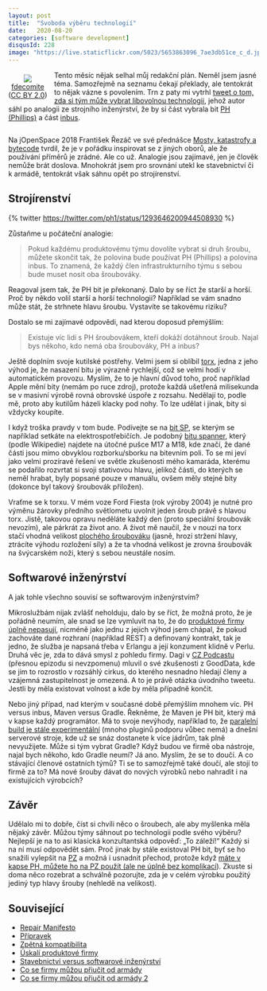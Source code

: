```yaml
---
layout: post
title:  "Svoboda výběru technologií"
date:   2020-08-20
categories: [software development]
disqusId: 228
image: "https://live.staticflickr.com/5023/5653863096_7ae3db51ce_c_d.jpg"
---
```

<div style="float: left; margin: 0.5em 1em 0.5em 0em; text-align: center;"><a href="https://www.flickr.com/photos/fdecomite/5653863096"><img src="https://live.staticflickr.com/5023/5653863096_7ae3db51ce_q_d.jpg" /></a><br /><a href="https://www.flickr.com/photos/fdecomite//">fdecomite </a><br />(<a href="https://creativecommons.org/licenses/by/2.0/">CC BY 2.0</a>)</div>

Tento měsíc nějak selhal můj redakční plán. Neměl jsem jasné téma. Samozřejmě na seznamu čekají překlady, ale tentokrát to nějak vázne s povolením. Trn z paty mi vytrhl [tweet o tom, zda si tým může vybrat libovolnou technologii](https://twitter.com/ph1/status/1293646200944508930), jehož autor sáhl po analogii ze strojního inženýrství, že by si část vybrala bit [PH (Phillips)](https://en.wikipedia.org/wiki/List_of_screw_drives#Phillips) a část [inbus](https://en.wikipedia.org/wiki/List_of_screw_drives#Hex).

<div style="clear:both"></div>
<!--more-->

Na jOpenSpace 2018 František Řezáč ve své přednášce [Mosty, katastrofy a bytecode](https://youtu.be/-3BCl8DTd0U) tvrdil, že je v pořádku inspirovat se z jiných oborů, ale že používání příměrů je zrádné. Ale co už. Analogie jsou zajímavé, jen je člověk nemůže brát doslova. Mnohokrát jsem pro srovnání utekl ke stavebnictví či k armádě, tentokrát však sáhnu opět po strojírenství.

## Strojírenství

{% twitter https://twitter.com/ph1/status/1293646200944508930 %}

Zůstaňme u počáteční analogie:

> Pokud každému produktovému týmu dovolíte vybrat si druh šroubu, můžete skončit tak, že polovina bude používat PH (Phillips) a polovina inbus.
> To znamená, že každý člen infrastrukturního týmu s sebou bude muset nosit oba šroubováky.

Reagoval jsem tak, že PH bit je překonaný. Dalo by se říct že starší a horší. Proč by někdo volil starší a horší technologii? Například se vám snadno může stát, že strhnete hlavu šroubu. Vystavíte se takovému riziku?

Dostalo se mi zajímavé odpovědi, nad kterou doposud přemýšlím:

> Existuje víc lidí s PH šroubovákem, kteří dokáží dotáhnout šroub. Najal bys někoho, kdo nemá oba šroubováky, PH a inbus?

Ještě doplním svoje kutilské postřehy. Velmi jsem si oblíbil [torx](https://en.wikipedia.org/wiki/Torx), jedna z jeho výhod je, že nasazení bitu je výrazně rychlejší, což se velmi hodí v automatickém provozu. Myslím, že to je hlavní důvod toho, proč například Apple mění bity (nemám po ruce zdroj), protože každá ušetřená milisekunda se v masivní výrobě rovná obrovské úspoře z rozsahu. Nedělají to, podle mě, proto aby kutilům házeli klacky pod nohy. To lze udělat i jinak, bity si vždycky koupíte.

I když troška pravdy v tom bude. Podívejte se na [bit SP](https://bity.heureka.cz/bit-sp8-narex/), se kterým se například setkáte na elektrospotřebičích. Je podobný [bitu spanner](https://en.wikipedia.org/wiki/List_of_screw_drives#Spanner), který (podle Wikipedie) najdete na útočné pušce M17 a M18, kde značí, že dané části jsou mimo obvyklou rozborku/sborku na bitevním poli. To se mi jeví jako velmi prozíravé řešení ve světle zkušenosti mého kamaráda, kterému se podařilo rozvrtat si svoji stativovou hlavu, jelikož části, do kterých se neměl hrabat, byly popsané pouze v manuálu, ovšem měly stejné bity (dokonce byl takový šroubovák přiložen).

Vraťme se k torxu. V mém voze Ford Fiesta (rok výroby 2004) je nutné pro výměnu žárovky předního světlometu uvolnit jeden šroub právě s hlavou torx. Jistě, takovou opravu neděláte každý den (proto speciální šroubovák nevozím), ale párkrát za život ano. A život mě naučil, že v nouzi na torx stačí vhodná velikost [plochého šroubováku](https://en.wikipedia.org/wiki/List_of_screw_drives#Slot) (jasně, hrozí stržení hlavy, ztrácíte výhodu rozložení síly) a že ta vhodná velikost je zrovna šroubovák na švýcarském noži, který s sebou neustále nosím.

## Softwarové inženýrství

A jak tohle všechno souvisí se softwarovým inženýrstvím?

Mikroslužbám nijak zvlášť neholduju, dalo by se říct, že možná proto, že je pořádně neumím, ale snad se lze vymluvit na to, že do [produktové firmy úplně nepasují](https://blog.zvestov.cz/software%20development/2020/05/30/uskali-produktove-firmy.html), nicméně jako jednu z jejich výhod jsem chápal, že pokud zachováte dané rozhraní (například REST) a definovaný kontrakt, tak je jedno, že služba je napsaná třeba v Erlangu a její konzument klidně v Perlu. Druhá věc je, zda to dává smysl z pohledu firmy. Dagi v [CZ Podcastu](https://soundcloud.com/czpodcast-1) (přesnou epizodu si nevzpomenu) mluvil o své zkušenosti z GoodData, kde se jim to rozrostlo v rozsáhlý cirkus, do kterého nesnadno hledají členy a vzájemná zastupitelnost je omezená. A to je právě otázka úvodního tweetu. Jestli by měla existovat volnost a kde by měla případně končit.

Nebo jiný případ, nad kterým v současné době přemýšlím mnohem víc. PH versus inbus, Maven versus Gradle. Řekněme, že Maven je PH bit, který má v kapse každý programátor. Má to svoje nevýhody, například to, že [paralelní build je stále experimentální](https://cwiki.apache.org/confluence/display/MAVEN/Parallel+builds+in+Maven+3) (mnoho pluginů podporu vůbec nemá) a dnešní serverové stroje, kde už se snáz dostanete k více jádrům, tak plně nevyužijete. Může si tým vybrat Gradle? Když budou ve firmě oba nástroje, najal bych někoho, kdo Gradle neumí? Já ano. Myslím, že se to doučí. A co stávající členové ostatních týmů? Ti se to samozřejmě také doučí, ale stojí to firmě za to? Má nové šrouby dávat do nových výrobků nebo nahradit i na existujících výrobcích?

## Závěr

Udělalo mi to dobře, číst si chvíli něco o šroubech, ale aby myšlenka měla nějaký závěr. Můžou týmy sáhnout po technologii podle svého výběru? Nejlepší je na to asi klasická konzultantská odpověď: „To záleží!“ Každý si na ní musí odpovědět sám. Proč jinak by stále existoval PH bit, byť se ho snažili vylepšit na [PZ](https://en.wikipedia.org/wiki/List_of_screw_drives#Pozidriv) a možná i usnadnit přechod, protože když [máte v kapse PH, můžete ho na PZ použít (ale ne úplně bez komplikací](https://www.finehomebuilding.com/2015/09/16/what-is-the-difference-screw-bits-phillips-vs-pozidriv)). Zkuste si doma něco rozebrat a schválně pozorujte, zda je v celém výrobku použitý jediný typ hlavy šrouby (nehledě na velikost).

## Související

- [Repair Manifesto](https://www.ifixit.com/Manifesto)
- [Přípravek](https://blog.zvestov.cz/software%20development/2020/01/13/pripravek.html)
- [Zpětná kompatibilita](https://blog.zvestov.cz/software%20development/2019/12/09/zpetna-kompatibilita.html)
- [Úskalí produktové firmy](https://blog.zvestov.cz/software%20development/2020/05/30/uskali-produktove-firmy.html)
- [Stavebnictví versus softwarové inženýrství](https://blog.zvestov.cz/software%20development/2013/10/11/stavebnictvi-versus-softwarove-inzenyrstvi.html)
- [Co se firmy můžou přiučit od armády](https://blog.zvestov.cz/software%20development/2012/12/15/co-se-firmy-muzou-priucit-od-armady.html)
- [Co se firmy můžou přiučit od armády 2](https://blog.zvestov.cz/software%20development/2013/12/18/co-se-firmy-muzou-priucit-od-armady-2.html)
